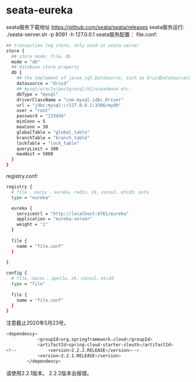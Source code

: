 # seata-eureka
seata服务下载地址 https://github.com/seata/seata/releases
seata服务运行: ./seata-server.sh -p 8091 -h 127.0.0.1
seata服务配置：
file.conf:
```Bash
## transaction log store, only used in seata-server
store {
  ## store mode: file、db
  mode = "db"
  ## database store property
  db {
    ## the implement of javax.sql.DataSource, such as DruidDataSource(druid)/BasicDataSource(dbcp) etc.
    datasource = "druid"
    ## mysql/oracle/postgresql/h2/oceanbase etc.
    dbType = "mysql"
    driverClassName = "com.mysql.jdbc.Driver"
    url = "jdbc:mysql://127.0.0.1:3306/mydb"
    user = "root"
    password = "123456"
    minConn = 5
    maxConn = 30
    globalTable = "global_table"
    branchTable = "branch_table"
    lockTable = "lock_table"
    queryLimit = 100
    maxWait = 5000
  }
}
```

registry.conf:
```Bash
registry {
  # file 、nacos 、eureka、redis、zk、consul、etcd3、sofa
  type = "eureka"

  eureka {
    serviceUrl = "http://localhost:8761/eureka"
    application = "eureka-server"
    weight = "1"
  }
  
  file {
    name = "file.conf"
  }
  
}

config {
  # file、nacos 、apollo、zk、consul、etcd3
  type = "file"
  
  file {
    name = "file.conf"
  }
}
```
注意截止2020年5月23号。
```Bash
<dependency>
            <groupId>org.springframework.cloud</groupId>
            <artifactId>spring-cloud-starter-sleuth</artifactId>
<!--            <version>2.2.2.RELEASE</version>-->
            <version>2.2.1.RELEASE</version>
        </dependency>
```
 请使用2.2.1版本。 2.2.2版本会报错。
